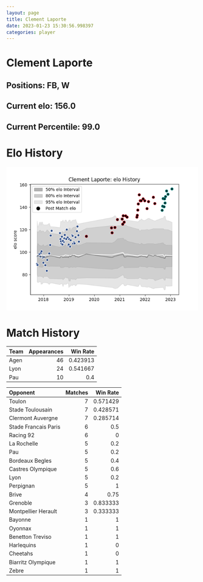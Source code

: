 ```yaml
---  
layout: page  
title: Clement Laporte  
date: 2023-01-23 15:30:56.998397  
categories: player  
---
```

# Clement Laporte

## Positions: FB, W

## Current elo: 156.0

## Current Percentile: 99.0

# Elo History


![elo history](history_ClementLaporte.png)
# Match History


| Team   |   Appearances |   Win Rate |
|:-------|--------------:|-----------:|
| Agen   |            46 |   0.423913 |
| Lyon   |            24 |   0.541667 |
| Pau    |            10 |   0.4      |

| Opponent             |   Matches |   Win Rate |
|:---------------------|----------:|-----------:|
| Toulon               |         7 |   0.571429 |
| Stade Toulousain     |         7 |   0.428571 |
| Clermont Auvergne    |         7 |   0.285714 |
| Stade Francais Paris |         6 |   0.5      |
| Racing 92            |         6 |   0        |
| La Rochelle          |         5 |   0.2      |
| Pau                  |         5 |   0.2      |
| Bordeaux Begles      |         5 |   0.4      |
| Castres Olympique    |         5 |   0.6      |
| Lyon                 |         5 |   0.2      |
| Perpignan            |         5 |   1        |
| Brive                |         4 |   0.75     |
| Grenoble             |         3 |   0.833333 |
| Montpellier Herault  |         3 |   0.333333 |
| Bayonne              |         1 |   1        |
| Oyonnax              |         1 |   1        |
| Benetton Treviso     |         1 |   1        |
| Harlequins           |         1 |   0        |
| Cheetahs             |         1 |   0        |
| Biarritz Olympique   |         1 |   1        |
| Zebre                |         1 |   1        |